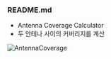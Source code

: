 ### README.md

 - Antenna Coverage Calculator
 - 두 안테나 사이의 커버리지를 계산 
 
 ![AntennaCoverage](https://user-images.githubusercontent.com/59375857/95131776-a4ba5e00-0799-11eb-87c7-7c43d6c735df.png)
